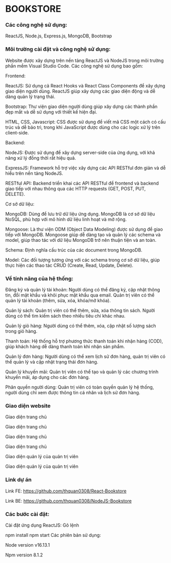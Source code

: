 # BOOKSTORE

### Các công nghệ sử dụng:

ReactJS, Node.js, Express.js, MongoDB, Bootstrap

### Môi trường cài đặt và công nghệ sử dụng:

Website được xây dựng trên nền tảng ReactJS và NodeJS trong môi trường phần mềm Visual Studio Code. Các công nghệ sử dụng bao gồm:

Frontend:

ReactJS: Sử dụng cả React Hooks và React Class Components để xây dựng giao diện người dùng. ReactJS giúp xây dựng các giao diện động và dễ dàng quản lý trạng thái.

Bootstrap: Thư viện giao diện người dùng giúp xây dựng các thành phần đẹp mắt và dễ sử dụng với thiết kế hiện đại.

HTML, CSS, Javascript: CSS được sử dụng để viết mã CSS một cách có cấu trúc và dễ bảo trì, trong khi JavaScript được dùng cho các logic xử lý trên client-side.

Backend:

NodeJS: Được sử dụng để xây dựng server-side của ứng dụng, với khả năng xử lý đồng thời rất hiệu quả.

ExpressJS: Framework hỗ trợ việc xây dựng các API RESTful đơn giản và dễ hiểu trên nền tảng NodeJS.

RESTful API: Backend triển khai các API RESTful để frontend và backend giao tiếp với nhau thông qua các HTTP requests (GET, POST, PUT, DELETE).

Cơ sở dữ liệu:

MongoDB: Dùng để lưu trữ dữ liệu ứng dụng. MongoDB là cơ sở dữ liệu NoSQL, phù hợp với mô hình dữ liệu linh hoạt và mở rộng.

Mongoose: Là thư viện ODM (Object Data Modeling) được sử dụng để giao tiếp với MongoDB. Mongoose giúp dễ dàng tạo và quản lý các schema và model, giúp thao tác với dữ liệu MongoDB trở nên thuận tiện và an toàn.

Schema: Định nghĩa cấu trúc của các document trong MongoDB.

Model: Các đối tượng tương ứng với các schema trong cơ sở dữ liệu, giúp thực hiện các thao tác CRUD (Create, Read, Update, Delete).

### Về tính năng của hệ thống:

Đăng ký và quản lý tài khoản: Người dùng có thể đăng ký, cập nhật thông tin, đổi mật khẩu và khôi phục mật khẩu qua email. Quản trị viên có thể quản lý tài khoản (thêm, sửa, xóa, khóa/mở khóa).

Quản lý sách: Quản trị viên có thể thêm, sửa, xóa thông tin sách. Người dùng có thể tìm kiếm sách theo nhiều tiêu chí khác nhau.

Quản lý giỏ hàng: Người dùng có thể thêm, xóa, cập nhật số lượng sách trong giỏ hàng.

Thanh toán: Hệ thống hỗ trợ phương thức thanh toán khi nhận hàng (COD), giúp khách hàng dễ dàng thanh toán khi nhận sản phẩm.

Quản lý đơn hàng: Người dùng có thể xem lịch sử đơn hàng, quản trị viên có thể quản lý và cập nhật trạng thái đơn hàng.

Quản lý khuyến mãi: Quản trị viên có thể tạo và quản lý các chương trình khuyến mãi, áp dụng cho các đơn hàng.

Phân quyền người dùng: Quản trị viên có toàn quyền quản lý hệ thống, người dùng chỉ xem được thông tin cá nhân và lịch sử đơn hàng.

### Giao diện website

Giao diện trang chủ

Giao diện trang chủ

Giao diện trang chủ

Giao diện trang chủ

Giao diện quản lý của quản trị viên

Giao diện quản lý của quản trị viên

### Link dự án

Link FE: https://github.com/thquan0308/React-Bookstore

Link BE: https://github.com/thquan0308/NodeJS-Bookstore

### Các bước cài đặt:

Cài đặt ứng dụng ReactJS: Gõ lệnh

npm install
npm start
Các phiên bản sử dụng:

Node version v16.13.1

Npm version 8.1.2

